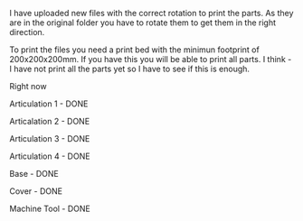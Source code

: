 I have uploaded new files with the correct rotation to print the parts. As they are in the original folder you have to rotate them to get them in the right direction.

To print the files you need a print bed with the minimun footprint of 200x200x200mm. If you have this you will be able to print all parts. I think - I have not print all the parts yet so I have to see if this is enough.

Right now 

Articulation 1 - DONE

Articalation 2 - DONE

Articulation 3 - DONE

Articulation 4 - DONE

Base - DONE

Cover - DONE

Machine Tool - DONE
